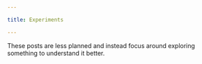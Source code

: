 ```yaml
---

title: Experiments

---
```


These posts are less planned and instead focus around exploring something to
understand it better.

<!--more-->
